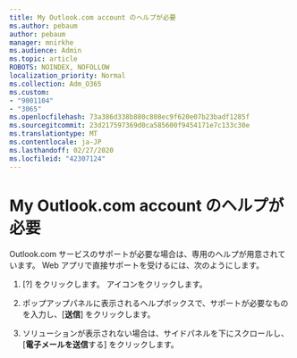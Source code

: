 ```yaml
---
title: My Outlook.com account のヘルプが必要
ms.author: pebaum
author: pebaum
manager: mnirkhe
ms.audience: Admin
ms.topic: article
ROBOTS: NOINDEX, NOFOLLOW
localization_priority: Normal
ms.collection: Adm_O365
ms.custom:
- "9001104"
- "3065"
ms.openlocfilehash: 73a386d338b880c808ec9f620e07b23badf1285f
ms.sourcegitcommit: 23d217597369d0ca585600f9454171e7c133c30e
ms.translationtype: MT
ms.contentlocale: ja-JP
ms.lasthandoff: 02/27/2020
ms.locfileid: "42307124"
---
```

# <a name="need-help-with-my-outlookcom-account"></a>My Outlook.com account のヘルプが必要

Outlook.com サービスのサポートが必要な場合は、専用のヘルプが用意されています。 Web アプリで直接サポートを受けるには、次のようにします。 

1. [?] をクリックします。 アイコンをクリックします。 

2. ポップアップパネルに表示されるヘルプボックスで、サポートが必要なものを入力し、[**送信**] をクリックします。 

3. ソリューションが表示されない場合は、サイドパネルを下にスクロールし、[**電子メールを送信**する] をクリックします。
